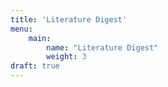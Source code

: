 ```yaml
---
title: 'Literature Digest'
menu:
    main:
        name: "Literature Digest"
        weight: 3
draft: true
---
```

